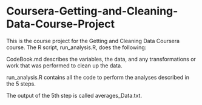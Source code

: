 # Coursera-Getting-and-Cleaning-Data-Course-Project

This is the course project for the Getting and Cleaning Data Coursera course. The R script, run_analysis.R, does the following:

CodeBook.md describes the variables, the data, and any transformations or work that was performed to clean up the data.

run_analysis.R contains all the code to perform the analyses described in the 5 steps. 

The output of the 5th step is called averages_Data.txt.

